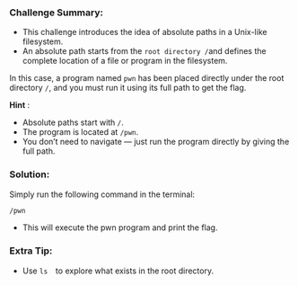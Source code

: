 ### Challenge Summary:
- This challenge introduces the idea of absolute paths in a Unix-like filesystem.<br>
- An absolute path starts from the `root directory /`and defines the complete location of a file or program in the filesystem.

In this case, a program named `pwn` has been placed directly under the root directory `/`, and you must run it using its full path to get the flag.

**Hint** :<br>
- Absolute paths start with `/`.
- The program is located at `/pwn`.
- You don’t need to navigate — just run the program directly by giving the full path.

### Solution:
Simply run the following command in the terminal:
```bash
/pwn
```
- This will execute the pwn program and print the flag.

### Extra Tip:
- Use `ls  `to explore what exists in the root directory.
